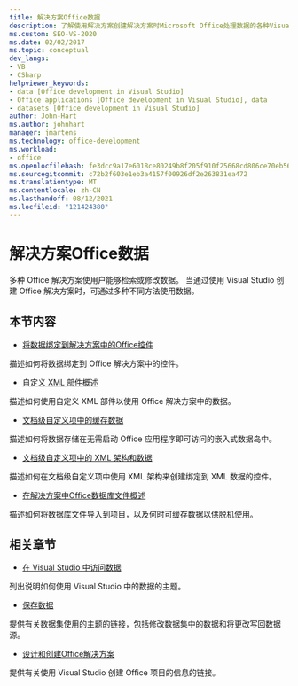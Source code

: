 ```yaml
---
title: 解决方案Office数据
description: 了解使用解决方案创建解决方案时Microsoft Office处理数据的各种Visual Studio。
ms.custom: SEO-VS-2020
ms.date: 02/02/2017
ms.topic: conceptual
dev_langs:
- VB
- CSharp
helpviewer_keywords:
- data [Office development in Visual Studio]
- Office applications [Office development in Visual Studio], data
- datasets [Office development in Visual Studio]
author: John-Hart
ms.author: johnhart
manager: jmartens
ms.technology: office-development
ms.workload:
- office
ms.openlocfilehash: fe3dcc9a17e6018ce80249b8f205f910f25668cd806ce70eb5687fa833328a83
ms.sourcegitcommit: c72b2f603e1eb3a4157f00926df2e263831ea472
ms.translationtype: MT
ms.contentlocale: zh-CN
ms.lasthandoff: 08/12/2021
ms.locfileid: "121424380"
---
```

# <a name="data-in-office-solutions"></a>解决方案Office数据
  多种 Office 解决方案使用户能够检索或修改数据。 当通过使用 Visual Studio 创建 Office 解决方案时，可通过多种不同方法使用数据。

## <a name="in-this-section"></a>本节内容
- [将数据绑定到解决方案中的Office控件](../vsto/binding-data-to-controls-in-office-solutions.md)

 描述如何将数据绑定到 Office 解决方案中的控件。

- [自定义 XML 部件概述](../vsto/custom-xml-parts-overview.md)

 描述如何使用自定义 XML 部件以使用 Office 解决方案中的数据。

- [文档级自定义项中的缓存数据](../vsto/cached-data-in-document-level-customizations.md)

 描述如何将数据存储在无需启动 Office 应用程序即可访问的嵌入式数据岛中。

- [文档级自定义项中的 XML 架构和数据](../vsto/xml-schemas-and-data-in-document-level-customizations.md)

 描述如何在文档级自定义项中使用 XML 架构来创建绑定到 XML 数据的控件。

- [在解决方案中Office数据库文件概述](../vsto/using-local-database-files-in-office-solutions-overview.md)

 描述如何将数据库文件导入到项目，以及何时可缓存数据以供脱机使用。

## <a name="related-sections"></a>相关章节
- [在 Visual Studio 中访问数据](../data-tools/accessing-data-in-visual-studio.md)

 列出说明如何使用 Visual Studio 中的数据的主题。

- [保存数据](../data-tools/save-data-back-to-the-database.md)

 提供有关数据集使用的主题的链接，包括修改数据集中的数据和将更改写回数据源。

- [设计和创建Office解决方案](../vsto/designing-and-creating-office-solutions.md)

 提供有关使用 Visual Studio 创建 Office 项目的信息的链接。
